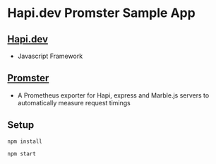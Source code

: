 # Hapi.dev Promster Sample App

## [Hapi.dev](https://hapi.dev/)
- Javascript Framework
## [Promster](https://github.com/tdeekens/promster)
- A Prometheus exporter for Hapi, express and Marble.js servers to automatically measure request timings

## Setup
```
npm install
```
```
npm start
```

